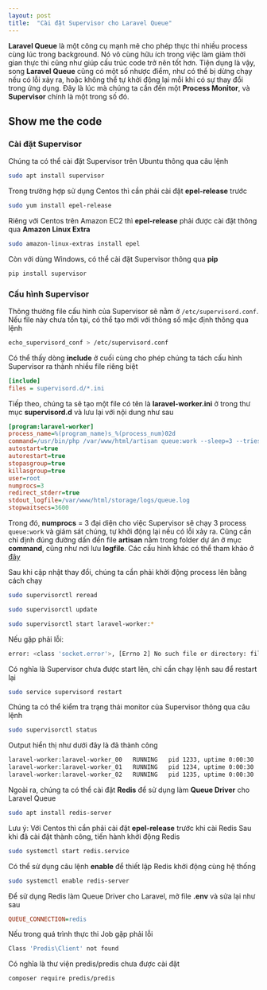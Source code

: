 ```yaml
---
layout: post
title:  "Cài đặt Supervisor cho Laravel Queue"
---
```


**Laravel Queue** là một công cụ mạnh mẽ cho phép thực thi nhiều process cùng lúc trong background. Nó vô cùng hữu ích trong việc làm giảm thời gian thực thi cũng như giúp cấu trúc code trở nên tốt hơn. Tiện dụng là vậy, song **Laravel Queue** cũng có một số nhược điểm, như có thể bị dừng chạy nếu có lỗi xảy ra, hoặc không thể tự khởi động lại mỗi khi có sự thay đổi trong ứng dụng. Đây là lúc mà chúng ta cần đến một **Process Monitor**, và **Supervisor** chính là một trong số đó. 

## Show me the code

### Cài đặt Supervisor
Chúng ta có thể cài đặt Supervisor trên Ubuntu thông qua câu lệnh
~~~bash
sudo apt install supervisor
~~~
Trong trường hợp sử dụng Centos thì cần phải cài đặt **epel-release** trước
~~~bash
sudo yum install epel-release
~~~
Riêng với Centos trên Amazon EC2 thì **epel-release** phải được cài đặt thông qua **Amazon Linux Extra**
~~~bash
sudo amazon-linux-extras install epel
~~~
Còn với dùng Windows, có thể cài đặt Supervisor thông qua **pip**
~~~bash
pip install supervisor
~~~

### Cấu hình Supervisor
Thông thường file cấu hình của Supervisor sẽ nằm ở `/etc/supervisord.conf`. Nếu file này chưa tồn tại, có thể tạo mới với thông số mặc định thông qua lệnh
~~~bash
echo_supervisord_conf > /etc/supervisord.conf
~~~
Có thể thấy dòng **include** ở cuối cùng cho phép chúng ta tách cấu hình Supervisor ra thành nhiều file riêng biệt
~~~ini
[include]
files = supervisord.d/*.ini
~~~
Tiếp theo, chúng ta sẽ tạo một file có tên là **laravel-worker.ini** ở trong thư mục **supervisord.d** và lưu lại với nội dung như sau
~~~ini
[program:laravel-worker]
process_name=%(program_name)s_%(process_num)02d
command=/usr/bin/php /var/www/html/artisan queue:work --sleep=3 --tries=3
autostart=true
autorestart=true
stopasgroup=true
killasgroup=true
user=root
numprocs=3
redirect_stderr=true
stdout_logfile=/var/www/html/storage/logs/queue.log
stopwaitsecs=3600
~~~
Trong đó, **numprocs** = 3 đại diện cho việc Supervisor sẽ chạy 3 process `queue:work` và giám sát chúng, tự khởi động lại nếu có lỗi xảy ra. Cũng cần chỉ định đúng đường dấn đến file **artisan** nằm trong folder dự án ở mục **command**, cũng như nơi lưu **logfile**. Các cấu hình khác có thể tham khảo ở [đây](http://supervisord.org/configuration.html)

Sau khi cập nhật thay đổi, chúng ta cần phải khởi động process lên bằng cách chạy
~~~bash
sudo supervisorctl reread

sudo supervisorctl update

sudo supervisorctl start laravel-worker:*
~~~
Nếu gặp phải lỗi:
~~~bash
error: <class 'socket.error'>, [Errno 2] No such file or directory: file: /usr/lib64/python2.7/socket.py line: 228
~~~
Có nghĩa là Supervisor chưa được start lên, chỉ cần chạy lệnh sau để restart lại
~~~bash
sudo service supervisord restart
~~~
Chúng ta có thể kiểm tra trạng thái monitor của Supervisor thông qua câu lệnh
~~~bash
sudo supervisorctl status
~~~
Output hiển thị như dưới đây là đã thành công
~~~bash
laravel-worker:laravel-worker_00   RUNNING   pid 1233, uptime 0:00:30
laravel-worker:laravel-worker_01   RUNNING   pid 1234, uptime 0:00:30
laravel-worker:laravel-worker_02   RUNNING   pid 1235, uptime 0:00:30
~~~
Ngoài ra, chúng ta có thể cài đặt **Redis** để sử dụng làm **Queue Driver** cho Laravel Queue
~~~bash
sudo apt install redis-server
~~~
Lưu ý: Với Centos thì cần phải cài đặt **epel-release** trước khi cài Redis
Sau khi đã cài đặt thành công, tiến hành khởi động Redis
~~~bash
sudo systemctl start redis.service
~~~
Có thể sử dụng câu lệnh **enable** để thiết lập Redis khởi động cùng hệ thống
~~~bash
sudo systemctl enable redis-server
~~~
Để sử dụng Redis làm Queue Driver cho Laravel, mở file **.env** và sửa lại như sau
~~~ini
QUEUE_CONNECTION=redis
~~~
Nếu trong quá trình thực thi Job gặp phải lỗi
~~~bash
Class 'Predis\Client' not found
~~~
Có nghĩa là thư viện predis/predis chưa được cài đặt
~~~bash
composer require predis/predis
~~~